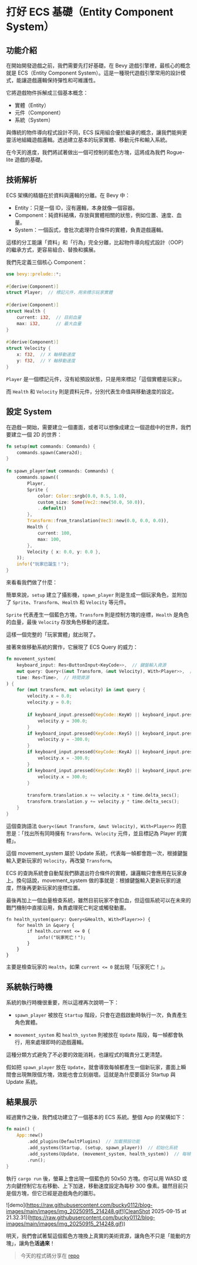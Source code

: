 # 打好 ECS 基礎（Entity  Component  System）

## 功能介紹

在開始開發遊戲之前，我們需要先打好基礎。在 Bevy 遊戲引擎裡，最核心的概念就是 ECS（Entity Component System）。這是一種現代遊戲引擎常用的設計模式，能讓遊戲邏輯保持彈性和可維護性。

它將遊戲物件拆解成三個基本概念：
- 實體（Entity）
- 元件（Component）
- 系統（System）

與傳統的物件導向程式設計不同，ECS 採用組合優於繼承的概念，讓我們能夠更靈活地組織遊戲邏輯。透過建立基本的玩家實體、移動元件和輸入系統。

在今天的進度，我們將試著做出一個可控制的藍色方塊，這將成為我們 Rogue-lite 遊戲的基礎。

## 技術解析

ECS 架構的精髓在於資料與邏輯的分離。在 Bevy 中：

- Entity：只是一個 ID，沒有邏輯，本身就像一個容器。
- Component：純資料結構，存放與實體相關的狀態，例如位置、速度、血量。
- System：一個函式，會批次處理符合條件的實體，負責遊戲邏輯。

這樣的分工能讓「資料」和「行為」完全分離，比起物件導向程式設計（OOP）的繼承方式，更容易組合、替換和擴展。

我們先定義三個核心 Component：

```rust
use bevy::prelude::*;

#[derive(Component)]
struct Player;  // 標記元件，用來標示玩家實體

#[derive(Component)]
struct Health {
    current: i32,  // 目前血量
    max: i32,      // 最大血量
}

#[derive(Component)]
struct Velocity {
    x: f32,  // X 軸移動速度
    y: f32,  // Y 軸移動速度
}
```

`Player` 是一個標記元件，沒有給預設狀態，只是用來標記「這個實體是玩家」。

而 `Health` 和 `Velocity` 則是資料元件，分別代表生命值與移動速度的設定。

## 設定 System

在遊戲一開始，需要建立一個畫面，或者可以想像成建立一個遊戲中的世界，我們要建立一個 2D 的世界：

```rust
fn setup(mut commands: Commands) {
    commands.spawn(Camera2d);
}

fn spawn_player(mut commands: Commands) {
    commands.spawn((
        Player,
        Sprite {
            color: Color::srgb(0.0, 0.5, 1.0),
            custom_size: Some(Vec2::new(50.0, 50.0)),
            ..default()
        },
        Transform::from_translation(Vec3::new(0.0, 0.0, 0.0)),
        Health {
            current: 100,
            max: 100,
        },
        Velocity { x: 0.0, y: 0.0 },
    ));
    info!("玩家已誕生！");
}
```

來看看我們做了什麼：

簡單來說，`setup` 建立了攝影機，`spawn_player` 則是生成一個玩家角色，並附加了 `Sprite`、`Transform`、`Health` 和 `Velocity` 等元件。

`Sprite` 代表產生一個藍色方塊，`Transform` 則是控制方塊的座標，`Health` 是角色的血量，最後 `Velocity` 存放角色移動的速度。

這樣一個完整的「玩家實體」就出現了。

接著來做移動系統的實作，它展現了 ECS Query 的威力：

```rust
fn movement_system(
    keyboard_input: Res<ButtonInput<KeyCode>>,  // 鍵盤輸入資源
    mut query: Query<(&mut Transform, &mut Velocity), With<Player>>,  // 查詢語法
    time: Res<Time>,  // 時間資源
) {
    for (mut transform, mut velocity) in &mut query {
        velocity.x = 0.0;
        velocity.y = 0.0;

        if keyboard_input.pressed(KeyCode::KeyW) || keyboard_input.pressed(KeyCode::ArrowUp) {
            velocity.y = 300.0;
        }
        if keyboard_input.pressed(KeyCode::KeyS) || keyboard_input.pressed(KeyCode::ArrowDown) {
            velocity.y = -300.0;
        }
        if keyboard_input.pressed(KeyCode::KeyA) || keyboard_input.pressed(KeyCode::ArrowLeft) {
            velocity.x = -300.0;
        }
        if keyboard_input.pressed(KeyCode::KeyD) || keyboard_input.pressed(KeyCode::ArrowRight) {
            velocity.x = 300.0;
        }

        transform.translation.x += velocity.x * time.delta_secs();
        transform.translation.y += velocity.y * time.delta_secs();
    }
}
```

這個查詢語法 `Query<(&mut Transform, &mut Velocity), With<Player>>` 的意思是：「找出所有同時擁有 `Transform`、`Velocity` 元件，並且標記為 Player 的實體」。

這個 movement_system 屬於 Update 系統，代表每一幀都會跑一次，根據鍵盤輸入更新玩家的 `Velocity`，再改變 `Transform`。

ECS 的查詢系統會自動幫我們篩選出符合條件的實體，讓邏輯只會應用在玩家身上。換句話說，movement_system 做的事就是：根據鍵盤輸入更新玩家的速度，然後再更新玩家的座標位置。

最後再加上一個血量檢查系統，雖然目前玩家不會扣血，但這個系統可以在未來的戰鬥機制中直接沿用，負責處理死亡判定或觸發動畫。

```
fn health_system(query: Query<&Health, With<Player>>) {
    for health in &query {
        if health.current <= 0 {
            info!("玩家死亡！");
        }
    }
}
```

主要是檢查玩家的 `Health`，如果 `current <= 0` 就出現「玩家死亡！」。

## 系統執行時機

系統的執行時機很重要，所以這裡再次說明一下：

- `spawn_player` 被放在 `Startup` 階段，只會在遊戲啟動時執行一次，負責產生角色實體。

- `movement_system` 和 `health_system` 則被放在 `Update` 階段，每一幀都會執行，用來處理即時的遊戲邏輯。

這種分類方式避免了不必要的效能消耗，也讓程式的職責分工更清楚。

假如把 `spawn_player` 放在 `Update`，就會導致每幀都產生一個新玩家，畫面上瞬間會出現無限個方塊，效能也會立刻崩壞。這就是為什麼要區分 Startup 與 Update 系統。

## 結果展示

經過實作之後，我們成功建立了一個基本的 ECS 系統。整個 App 的架構如下：

```rust
fn main() {
    App::new()
        .add_plugins(DefaultPlugins)  // 加載預設功能
        .add_systems(Startup, (setup, spawn_player))  // 初始化系統
        .add_systems(Update, (movement_system, health_system))  // 每幀更新系統
        .run();
}
```

執行 `cargo run` 後，螢幕上會出現一個藍色的 50x50 方塊。你可以用 WASD 或方向鍵控制它左右移動、上下加速，移動速度設定為每秒 300 像素。雖然目前只是個方塊，但它已經是遊戲角色的雛形。

![demo](https://raw.githubusercontent.com/bucky0112/blog-images/main/images/img_20250915_214248.gif![CleanShot 2025-09-15 at 21.32.31](https://raw.githubusercontent.com/bucky0112/blog-images/main/images/img_20250915_214248.gif))

明天，我們會試著幫這個藍色方塊換上真實的美術資源，讓角色不只是「能動的方塊」，讓角色**活過來**！

> 今天的程式碼分享在 [repo](https://github.com/bucky0112/rogue_lite_30)

